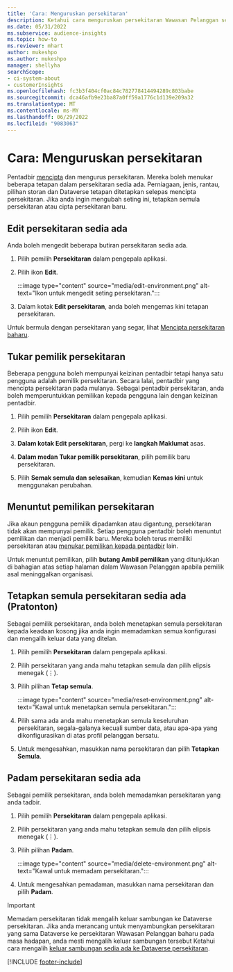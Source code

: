 ```yaml
---
title: 'Cara: Menguruskan persekitaran'
description: Ketahui cara menguruskan persekitaran Wawasan Pelanggan sedia ada sebagai pentadbir."
ms.date: 05/31/2022
ms.subservice: audience-insights
ms.topic: how-to
ms.reviewer: mhart
author: mukeshpo
ms.author: mukeshpo
manager: shellyha
searchScope:
- ci-system-about
- customerInsights
ms.openlocfilehash: fc3b3f404cf0ac84c782778414494289c803babe
ms.sourcegitcommit: dca46afb9e23ba87a0ff59a1776c1d139e209a32
ms.translationtype: MT
ms.contentlocale: ms-MY
ms.lasthandoff: 06/29/2022
ms.locfileid: "9083063"
---
```

# <a name="how-to-manage-environments"></a>Cara: Menguruskan persekitaran

Pentadbir [mencipta](create-environment.md) dan mengurus persekitaran. Mereka boleh menukar beberapa tetapan dalam persekitaran sedia ada. Perniagaan, jenis, rantau, pilihan storan dan Dataverse tetapan ditetapkan selepas mencipta persekitaran. Jika anda ingin mengubah seting ini, tetapkan semula persekitaran atau cipta persekitaran baru.

## <a name="edit-an-existing-environment"></a>Edit persekitaran sedia ada

Anda boleh mengedit beberapa butiran persekitaran sedia ada.

1. Pilih pemilih **Persekitaran** dalam pengepala aplikasi.

1. Pilih ikon **Edit**.

   :::image type="content" source="media/edit-environment.png" alt-text="Ikon untuk mengedit seting persekitaran.":::

1. Dalam kotak **Edit persekitaran**, anda boleh mengemas kini tetapan persekitaran.

Untuk bermula dengan persekitaran yang segar, lihat [Mencipta persekitaran baharu](create-environment.md).

## <a name="change-the-owner-of-an-environment"></a>Tukar pemilik persekitaran

Beberapa pengguna boleh mempunyai keizinan pentadbir tetapi hanya satu pengguna adalah pemilik persekitaran. Secara lalai, pentadbir yang mencipta persekitaran pada mulanya. Sebagai pentadbir persekitaran, anda boleh memperuntukkan pemilikan kepada pengguna lain dengan keizinan pentadbir.

1. Pilih pemilih **Persekitaran** dalam pengepala aplikasi.

1. Pilih ikon **Edit**.

1. **Dalam kotak Edit persekitaran**, pergi ke **langkah Maklumat** asas.

1. **Dalam medan Tukar pemilik persekitaran**, pilih pemilik baru persekitaran.  

1. Pilih **Semak semula dan selesaikan**, kemudian **Kemas kini** untuk menggunakan perubahan.

## <a name="claim-ownership-of-an-environment"></a>Menuntut pemilikan persekitaran

Jika akaun pengguna pemilik dipadamkan atau digantung, persekitaran tidak akan mempunyai pemilik. Setiap pengguna pentadbir boleh menuntut pemilikan dan menjadi pemilik baru. Mereka boleh terus memiliki persekitaran atau [menukar pemilikan kepada pentadbir](#change-the-owner-of-an-environment) lain.

Untuk menuntut pemilikan, pilih **butang Ambil pemilikan** yang ditunjukkan di bahagian atas setiap halaman dalam Wawasan Pelanggan apabila pemilik asal meninggalkan organisasi.

## <a name="reset-an-existing-environment-preview"></a>Tetapkan semula persekitaran sedia ada (Pratonton)

Sebagai pemilik persekitaran, anda boleh menetapkan semula persekitaran kepada keadaan kosong jika anda ingin memadamkan semua konfigurasi dan mengalih keluar data yang ditelan.

1. Pilih pemilih **Persekitaran** dalam pengepala aplikasi.

1. Pilih persekitaran yang anda mahu tetapkan semula dan pilih elipsis menegak (&vellip;).

1. Pilih pilihan **Tetap semula**.

   :::image type="content" source="media/reset-environment.png" alt-text="Kawal untuk menetapkan semula persekitaran.":::

1. Pilih sama ada anda mahu menetapkan semula keseluruhan persekitaran, segala-galanya kecuali sumber data, atau apa-apa yang dikonfigurasikan di atas profil pelanggan bersatu.

1. Untuk mengesahkan, masukkan nama persekitaran dan pilih **Tetapkan Semula**.

## <a name="delete-an-existing-environment"></a>Padam persekitaran sedia ada

Sebagai pemilik persekitaran, anda boleh memadamkan persekitaran yang anda tadbir.

1. Pilih pemilih **Persekitaran** dalam pengepala aplikasi.

1. Pilih persekitaran yang anda mahu tetapkan semula dan pilih elipsis menegak (&vellip;). 

1. Pilih pilihan **Padam**.

   :::image type="content" source="media/delete-environment.png" alt-text="Kawal untuk memadam persekitaran.":::

1. Untuk mengesahkan pemadaman, masukkan nama persekitaran dan pilih **Padam**.

> [!IMPORTANT]
> Memadam persekitaran tidak mengalih keluar sambungan ke Dataverse persekitaran. Jika anda merancang untuk menyambungkan persekitaran yang sama Dataverse ke persekitaran Wawasan Pelanggan baharu pada masa hadapan, anda mesti mengalih keluar sambungan tersebut Ketahui cara mengalih [keluar sambungan sedia ada ke Dataverse persekitaran](customer-insights-dataverse.md#remove-an-existing-connection-to-a-dataverse-environment).

[!INCLUDE [footer-include](includes/footer-banner.md)]
